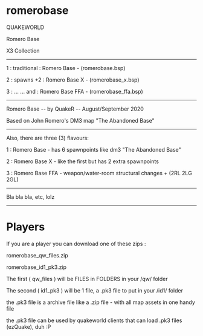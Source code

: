 # romerobase

QUAKEWORLD

Romero Base

X3 Collection

--------------------------------------------------------

1 : traditional : Romero Base     - (romerobase.bsp)

2 : spawns +2   : Romero Base X   - (romerobase_x.bsp)

3 : ... ... and : Romero Base FFA - (romerobase_ffa.bsp)

--------------------------------------------------------

Romero Base -- by QuakeR -- August/September 2020

Based on John Romero's DM3 map "The Abandoned Base"

--------------------------------------------------------

Also, there are three (3) flavours:

1 : Romero Base     - has 6 spawnpoints like dm3 "The Abandoned Base"

2 : Romero Base X   - like the first but has 2 extra spawnpoints

3 : Romero Base FFA - weapon/water-room structural changes + (2RL 2LG 2GL)

--------------------------------------------------------

Bla bla bla, etc, lolz

--------------------------------------------------------

# Players

If you are a player you can download one of these zips :

romerobase_qw_files.zip

romerobase_id1_pk3.zip

The first ( qw_files ) will be FILES in FOLDERS in your /qw/ folder

The second ( id1_pk3 ) will be 1 file, a .pk3 file to put in your /id1/ folder

the .pk3 file is a archive file like a .zip file - with all map assets in one handy file

the .pk3 file can be used by quakeworld clients that can load .pk3 files (ezQuake), duh :P

